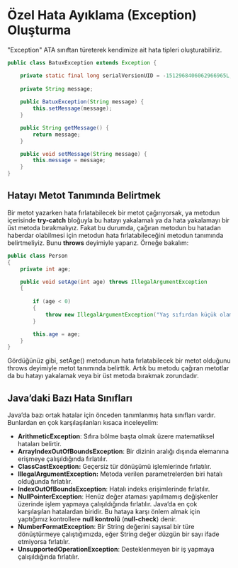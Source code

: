 # Özel Hata Ayıklama (Exception) Oluşturma

&quot;Exception&quot; ATA sınıftan türeterek kendimize ait hata tipleri oluşturabiliriz.

````java
public class BatuxException extends Exception {

	private static final long serialVersionUID = -1512968406062966965L;
	
	private String message;
	
	public BatuxException(String message) {
		this.setMessage(message);
	}

	public String getMessage() {
		return message;
	}

	public void setMessage(String message) {
		this.message = message;
	}
}
````




## Hatayı Metot Tanımında Belirtmek

Bir metot yazarken hata fırlatabilecek bir metot çağırıyorsak, ya metodun içerisinde **try-catch** bloğuyla bu hatayı yakalamalı ya da hata yakalamayı bir üst metoda bırakmalıyız. Fakat bu durumda, çağıran metodun bu hatadan haberdar olabilmesi için metodun hata fırlatabileceğini metodun tanımında belirtmeliyiz. Bunu **throws** deyimiyle yaparız. Örneğe bakalım:

```java
public class Person
{
	private int age;

    public void setAge(int age) throws IllegalArgumentException
	{
	
        if (age < 0)
		{
			throw new IllegalArgumentException("Yaş sıfırdan küçük olamaz!");
		}

        this.age = age;
	}
}
```

Gördüğünüz gibi, setAge() metodunun hata fırlatabilecek bir metot olduğunu throws deyimiyle metot tanımında belirttik. Artık bu metodu çağıran metotlar da bu hatayı yakalamak veya bir üst metoda bırakmak zorundadır.

## Java’daki Bazı Hata Sınıfları

Java’da bazı ortak hatalar için önceden tanımlanmış hata sınıfları vardır. Bunlardan en çok karşılaşılanları kısaca inceleyelim:

- **ArithmeticException**: Sıfıra bölme başta olmak üzere matematiksel hataları belirtir.
- **ArrayIndexOutOfBoundsException**: Bir dizinin aralığı dışında elemanına erişmeye çalışıldığında fırlatılır.
- **ClassCastException:** Geçersiz tür dönüşümü işlemlerinde fırlatılır.
- **IllegalArgumentException:** Metoda verilen parametrelerden biri hatalı olduğunda fırlatılır.
- **IndexOutOfBoundsException**: Hatalı indeks erişimlerinde fırlatılır.
- **NullPointerException**: Henüz değer ataması yapılmamış değişkenler üzerinde işlem yapmaya çalışıldığında fırlatılır. Java’da en çok karşılaşılan hatalardan biridir. Bu hataya karşı önlem almak için yaptığımız kontrollere **null kontrolü** (**null-check**) denir.
- **NumberFormatException**: Bir String değerini sayısal bir türe dönüştürmeye çalıştığımızda, eğer String değer düzgün bir sayı ifade etmiyorsa fırlatılır.
- **UnsupportedOperationException**: Desteklenmeyen bir iş yapmaya çalışıldığında fırlatılır.